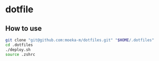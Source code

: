 # dotfile


## How to use

```bash
git clone "git@github.com:moeka-m/dotfiles.git" "$HOME/.dotfiles"
cd .dotfiles
./deploy.sh
source .zshrc
```
